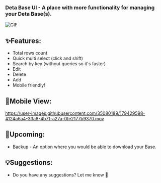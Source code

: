 ### Deta Base UI - A place with more functionality for managing your Deta Base(s).
![GIF](https://user-images.githubusercontent.com/35080189/179433860-51b466da-4d03-49f9-be79-4da78a69bb98.gif)

## ✨Features:
- Total rows count
- Quick multi select (click and shift)
- Search by key (without queries so it's faster)
- Edit
- Delete
- Add
- Mobile friendly!

## 📱Mobile View:
https://user-images.githubusercontent.com/35080189/179429598-4124a6a4-33a8-4b71-a27a-0fe2177b9370.mov

## 🔮Upcoming:
- Backup - An option where you would be able to download your Base.
 
## 💡Suggestions:
- Do you have any suggestions? Let me know 🙂
